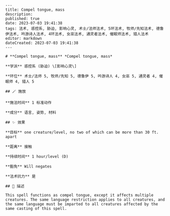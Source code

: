 
    ---
    title: Compel tongue, mass
    description: 
    published: true
    date: 2023-07-03 19:41:38
    tags: 法术, 惑控系, 胁迫, 影响心灵, 术士/法师法术, 5环法术, 牧师/先知法术, 德鲁伊法术, 吟游诗人法术, 4环法术, 女巫法术, 通灵者法术, 催眠师法术, 猎人法术
    editor: markdown
    dateCreated: 2023-07-03 19:41:38
    ---

    # **Compel tongue, mass** *Compel tongue, mass*

    **学派** 惑控系 (胁迫) \[影响心灵\] 

    **环位** 术士/法师 5, 牧师/先知 5, 德鲁伊 5, 吟游诗人 4, 女巫 5, 通灵者 4, 催眠师 4, 猎人 5

    ## 🪄 施放

    **施法时间** 1 标准动作

    **成分** 语言, 姿势, 材料

    ## ✨ 效果 

    **目标** one creature/level, no two of which can be more than 30 ft. apart 

    **距离** 接触  

    **持续时间** 1 hour/level (D) 

    **豁免** Will negates

    **法术抗力** 是

    ## 📖 描述

    This spell functions as compel tongue, except it affects multiple creatures. The same language restriction applies to all creatures, and the same language must be imparted to all creatures affected by the same casting of this spell.
    